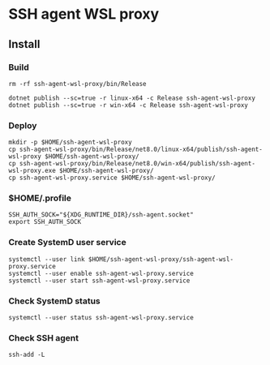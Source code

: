 # SSH agent WSL proxy

## Install

### Build

```
rm -rf ssh-agent-wsl-proxy/bin/Release

dotnet publish --sc=true -r linux-x64 -c Release ssh-agent-wsl-proxy 
dotnet publish --sc=true -r win-x64 -c Release ssh-agent-wsl-proxy 
```

### Deploy

```
mkdir -p $HOME/ssh-agent-wsl-proxy
cp ssh-agent-wsl-proxy/bin/Release/net8.0/linux-x64/publish/ssh-agent-wsl-proxy $HOME/ssh-agent-wsl-proxy/
cp ssh-agent-wsl-proxy/bin/Release/net8.0/win-x64/publish/ssh-agent-wsl-proxy.exe $HOME/ssh-agent-wsl-proxy/
cp ssh-agent-wsl-proxy.service $HOME/ssh-agent-wsl-proxy/
```

### $HOME/.profile

```
SSH_AUTH_SOCK="${XDG_RUNTIME_DIR}/ssh-agent.socket"
export SSH_AUTH_SOCK
```

### Create SystemD user service

```
systemctl --user link $HOME/ssh-agent-wsl-proxy/ssh-agent-wsl-proxy.service
systemctl --user enable ssh-agent-wsl-proxy.service
systemctl --user start ssh-agent-wsl-proxy.service
```

### Check SystemD status

```
systemctl --user status ssh-agent-wsl-proxy.service
```

### Check SSH agent

```
ssh-add -L
```
